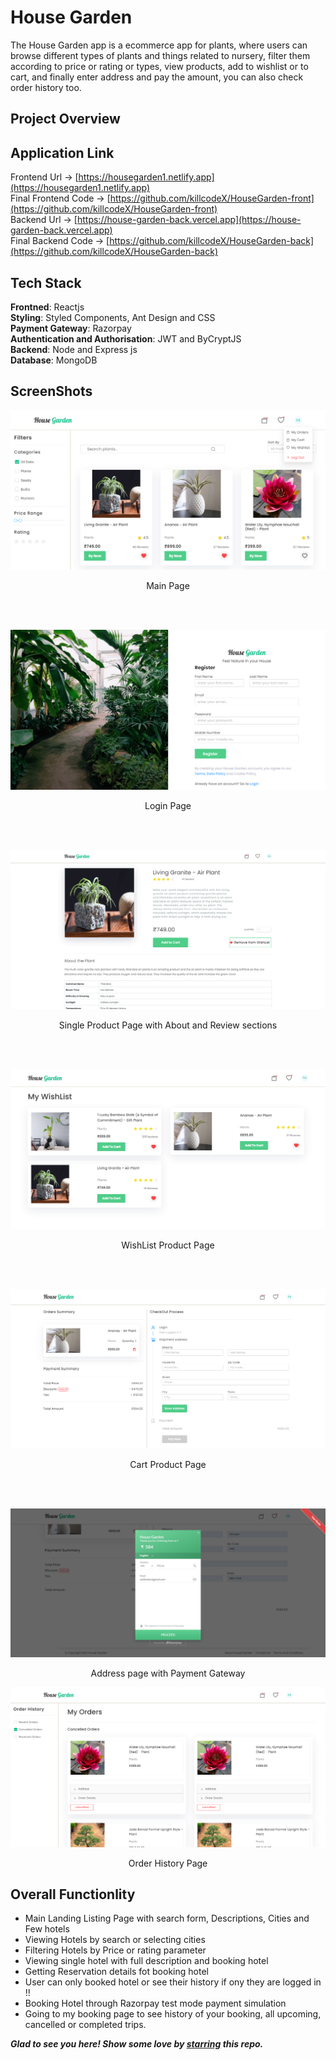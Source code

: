 # House Garden
The House Garden app is a ecommerce app for plants, where users can browse different types of plants and things related to nursery, filter them according to price or rating or types, view products, add to wishlist or to cart, and finally enter address and pay the amount, you can also check order history too.

## Project Overview

## Application Link

Frontend Url -> [https://housegarden1.netlify.app](https://housegarden1.netlify.app)<br>
Final Frontend Code -> [https://github.com/killcodeX/HouseGarden-front](https://github.com/killcodeX/HouseGarden-front)<br>
Backend Url -> [https://house-garden-back.vercel.app](https://house-garden-back.vercel.app)<br>
Final Backend Code -> [https://github.com/killcodeX/HouseGarden-back](https://github.com/killcodeX/HouseGarden-back)

## Tech Stack

<b>Frontned</b>: Reactjs
<br>
<b>Styling</b>: Styled Components, Ant Design and CSS
<br>
<b>Payment Gateway</b>: Razorpay
<br>
<b>Authentication and Authorisation</b>: JWT and ByCryptJS
<br>
<b>Backend</b>: Node and Express js 
<br>
<b>Database</b>: MongoDB
<br> 

## ScreenShots

<p align="center">
  <img src="https://github.com/killcodeX/HouseGraden/blob/main/screenshots/1.png" />
</p>
<p align="center">
  Main Page
</p>
<br>
<br>
<p align="center">
  <img src="https://github.com/killcodeX/HouseGraden/blob/main/screenshots/2.png" />
</p>
<p align="center">
  Login Page
</p>
<br>
<br>
<p align="center">
  <img src="https://github.com/killcodeX/HouseGraden/blob/main/screenshots/3.png" />
</p>
<p align="center">
  Single Product Page with About and Review sections
</p>
<br>
<br>
<p align="center">
  <img src="https://github.com/killcodeX/HouseGraden/blob/main/screenshots/4.png" />
</p>
<p align="center">
    WishList Product Page
</p>
<br>
<br>
<p align="center">
  <img src="https://github.com/killcodeX/HouseGraden/blob/main/screenshots/5.png" />
</p>
<p align="center">
  Cart Product Page
</p>
<br>
<br>
<p align="center">
  <img src="https://github.com/killcodeX/HouseGraden/blob/main/screenshots/6.png" />
</p>
<p align="center">
  Address page with Payment Gateway
</p>
<p align="center">
  <img src="https://github.com/killcodeX/HouseGraden/blob/main/screenshots/7.png" />
</p>
<p align="center">
  Order History Page
</p>


## Overall Functionlity
- Main Landing Listing Page with search form, Descriptions, Cities and Few hotels
- Viewing Hotels by search or selecting cities
- Filtering Hotels by Price or rating parameter
- Viewing single hotel with full description and booking hotel
- Getting Reservation details fot booking hotel
- User can only booked hotel or see their history if ony they are logged in !!
- Booking Hotel through Razorpay test mode payment simulation
- Going to my booking page to see history of your booking, all upcoming, cancelled or completed trips.


***Glad to see you here! Show some love by [starring](https://github.com/killcodeX/HouseGraden) this repo.***